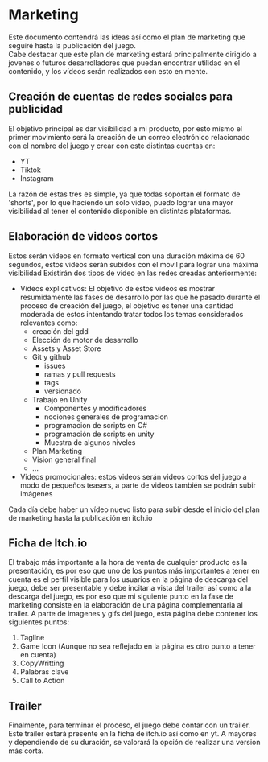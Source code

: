 # Marketing
Este documento contendrá las ideas así como el plan de marketing que seguiré hasta la publicación del juego.  
Cabe destacar que este plan de marketing estará principalmente dirigido a jovenes o futuros desarrolladores que puedan encontrar utilidad en el contenido, y los vídeos serán realizados con esto en mente. 

## Creación de cuentas de redes sociales para publicidad
El objetivo principal es dar visibilidad a mi producto, por esto mismo el primer movimiento será la creación de un correo electrónico relacionado con el nombre del juego y crear con este distintas cuentas en:
 - YT
 - Tiktok
 - Instagram 

La razón de estas tres es simple, ya que todas soportan el formato de 'shorts', por lo que haciendo un solo video, puedo lograr una mayor visibilidad al tener el contenido disponible en distintas plataformas.

## Elaboración de videos cortos

Estos serán videos en formato vertical con una duración máxima de 60 segundos, estos videos serán subidos con el movil para lograr una máxima visibilidad
Existirán dos tipos de video en las redes creadas anteriormente:
 - Videos explicativos: El objetivo de estos videos es mostrar resumidamente las fases de desarrollo por las que he pasado durante el proceso de creación del juego, el objetivo es tener una cantidad moderada de estos intentando tratar todos los temas considerados relevantes como:
    - creación del gdd
   - Elección de motor de desarrollo
    - Assets y Asset Store
   - Git y github
        - issues
        - ramas y pull requests
        - tags
        - versionado
    - Trabajo en Unity
        - Componentes y modificadores
        - nociones generales de programacion
        - programacion de scripts en C#
        - programación de scripts en unity
        - Muestra de algunos niveles
   - Plan Marketing
    - Vision general final
   - ...
- Videos promocionales: estos videos serán videos cortos del juego a modo de pequeños teasers, a parte de videos también se podrán subir imágenes 

Cada día debe haber un vídeo nuevo listo para subir desde el inicio del plan de marketing hasta la publicación en itch.io

## Ficha de Itch.io

El trabajo más importante a la hora de venta de cualquier producto es la presentación, es por eso que uno de los puntos más importantes a tener en cuenta es el perfil visible para los usuarios en la página de descarga del juego, debe ser presentable y debe incitar a vista del trailer así como a la descarga del juego, es por eso que mi siguiente punto en la fase de marketing consiste en la elaboración de una página complementaria al trailer.
A parte de imagenes y gifs del juego, esta página debe contener los siguientes puntos:

1. Tagline
2. Game Icon (Aunque no sea reflejado en la página es otro punto a tener en cuenta)
3. CopyWritting
4. Palabras clave
5. Call to Action

## Trailer

Finalmente, para terminar el proceso, el juego debe contar con un trailer.
Este trailer estará presente en la ficha de itch.io así como en yt. A mayores y dependiendo de su duración, se valorará la opción de realizar una version más corta.
